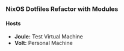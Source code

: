 ### NixOS Dotfiles Refactor with Modules

#### Hosts
- **Joule:** Test Virtual Machine
- **Volt:** Personal Machine
